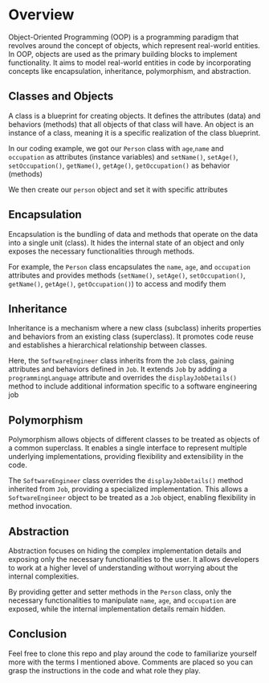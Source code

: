 # Overview 
 
Object-Oriented Programming (OOP) is a programming paradigm that revolves around the concept of objects, which represent real-world entities. 
In OOP, objects are used as the primary building blocks to implement functionality. It aims to model real-world entities in code by incorporating concepts like encapsulation, inheritance, polymorphism, and abstraction.

## Classes and Objects

A class is a blueprint for creating objects. It defines the attributes (data) and behaviors (methods) that all objects of that class will have. An object is an instance of a class, meaning it is a specific realization of the class blueprint.

In our coding example, we got our `Person` class with `age`,`name` and `occupation` as attributes (instance variables) and `setName()`, `setAge()`, `setOccupation()`, `getName()`, `getAge()`, `getOccupation()` as behavior (methods)

We then create our `person` object and set it with specific attributes

## Encapsulation

Encapsulation is the bundling of data and methods that operate on the data into a single unit (class). It hides the internal state of an object and only exposes the necessary functionalities through methods.

For example, the `Person` class encapsulates the `name`, `age`, and `occupation` attributes and provides methods (`setName()`, `setAge()`, `setOccupation()`, `getName()`, `getAge()`, `getOccupation()`) to access and modify them

## Inheritance 

Inheritance is a mechanism where a new class (subclass) inherits properties and behaviors from an existing class (superclass). It promotes code reuse and establishes a hierarchical relationship between classes.

Here, the `SoftwareEngineer` class inherits from the `Job` class, gaining attributes and behaviors defined in `Job`. It extends `Job` by adding a `programmingLanguage` attribute and overrides the `displayJobDetails()` method to include additional information specific to a software engineering job

## Polymorphism

Polymorphism allows objects of different classes to be treated as objects of a common superclass. It enables a single interface to represent multiple underlying implementations, providing flexibility and extensibility in the code.

The `SoftwareEngineer` class overrides the `displayJobDetails()` method inherited from `Job`, providing a specialized implementation. This allows a `SoftwareEngineer` object to be treated as a `Job` object, enabling flexibility in method invocation.

## Abstraction

Abstraction focuses on hiding the complex implementation details and exposing only the necessary functionalities to the user. It allows developers to work at a higher level of understanding without worrying about the internal complexities.

By providing getter and setter methods in the `Person` class, only the necessary functionalities to manipulate `name`, `age`, and `occupation` are exposed, while the internal implementation details remain hidden.


## Conclusion

Feel free to clone this repo and play around the code to familiarize yourself more with the terms I mentioned above. Comments are placed so you can grasp the instructions in the code and what role they play.

